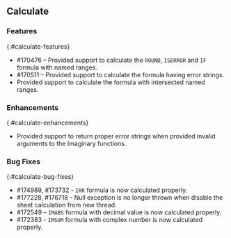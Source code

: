 ## Calculate

### Features
{:#calculate-features}

* \#170476 – Provided support to calculate the `ROUND`, `ISERROR` and `IF` formula with named ranges.
* \#170511 – Provided support to calculate the formula having error strings.
* Provided support to calculate the formula with intersected named ranges.

### Enhancements
{:#calculate-enhancements}

* Provided support to return proper error strings when provided invalid arguments to the Imaginary functions.

### Bug Fixes
{:#calculate-bug-fixes}

* \#174989, \#173732 - `IRR` formula is now calculated properly.
* \#177228, \#176718 - Null exception is no longer thrown when disable the sheet calculation from new thread.
* \#172549 – `IMABS` formula with decimal value is now calculated properly.
* \#172383 - `IMSUM` formula with complex number is now calculated properly.
